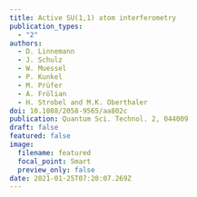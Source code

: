 ```yaml
---
title: Active SU(1,1) atom interferometry
publication_types:
  - "2"
authors:
  - D. Linnemann
  - J. Schulz
  - W. Muessel
  - P. Kunkel
  - M. Prüfer
  - A. Frölian
  - H. Strobel and M.K. Oberthaler
doi: 10.1088/2058-9565/aa802c
publication: Quantum Sci. Technol. 2, 044009
draft: false
featured: false
image:
  filename: featured
  focal_point: Smart
  preview_only: false
date: 2021-01-25T07:20:07.269Z
---
```

